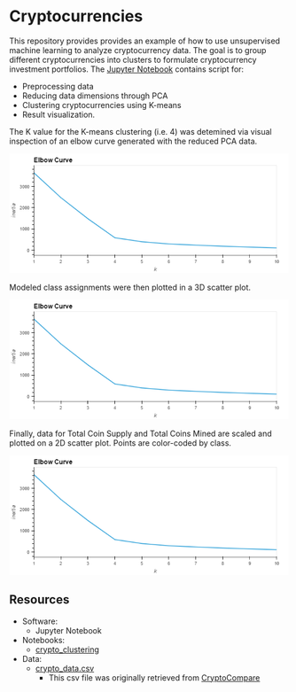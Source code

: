 # Cryptocurrencies
This repository provides provides an example of how to use unsupervised machine learning to analyze cryptocurrency data. The goal is to group different cryptocurrencies into clusters to formulate cryptocurrency investment portfolios. The [Jupyter Notebook](Notebooks/crypto_clustering.ipynb) contains script for:
- Preprocessing data
- Reducing data dimensions through PCA
- Clustering cryptocurrencies using K-means
- Result visualization.

The K value for the K-means clustering (i.e. 4) was detemined via visual inspection of an elbow curve generated with the reduced PCA data.

![Fig 1. Elbow Curve for Cryptocurrency Analysis](Images/elbow_curve.png)

Modeled class assignments were then plotted in a 3D scatter plot.

![Fig 2. 3D-Scatter Plot of All Three Principal Components Colored by Class](Images/elbow_curve.png)

Finally, data for Total Coin Supply and Total Coins Mined are scaled and plotted on a 2D scatter plot. Points are color-coded by class.

![Fig 3. 2D-Scatter Plot of Total Coins Mined vs Total Coin Supply Colored by Class](Images/elbow_curve.png)



## Resources
- Software:
  - Jupyter Notebook
- Notebooks:
  - [crypto_clustering](Notebooks/crypto_clustering.ipynb)
- Data:
  - [crypto_data.csv](Resources/crypto_data.csv)
    - This csv file was originally retrieved from [CryptoCompare](https://min-api.cryptocompare.com/data/all/coinlist)
